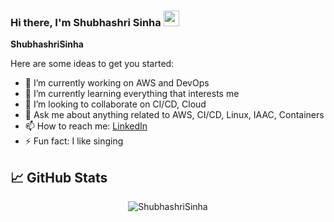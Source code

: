 ### Hi there, I'm Shubhashri Sinha <img src="https://media.giphy.com/media/hvRJCLFzcasrR4ia7z/giphy.gif" width="25px">


**ShubhashriSinha**

Here are some ideas to get you started:

- 🔭 I’m currently working on AWS and DevOps
- 🌱 I’m currently learning everything that interests me
- 👯 I’m looking to collaborate on CI/CD, Cloud
- 💬 Ask me about anything related to AWS, CI/CD, Linux, IAAC, Containers
- 📫 How to reach me: [LinkedIn](https://www.linkedin.com/in/shubhashri-sinha/)
- ⚡ Fun fact: I like singing

## &#x1f4c8; GitHub Stats

<p align='center'>
<img src="https://github-readme-stats.vercel.app/api?username=ShubhashriSinha&show_icons=true&count_private=true" alt="ShubhashriSinha" />
</p>
